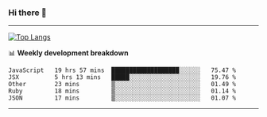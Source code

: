 ### Hi there 👋

-------
[![Top Langs](https://github-readme-stats.vercel.app/api/top-langs/?username=ashish-r)](https://github.com/anuraghazra/github-readme-stats)

📊 **Weekly development breakdown**
<!--START_SECTION:waka-->
```text
JavaScript   19 hrs 57 mins  ███████████████████░░░░░░   75.47 % 
JSX          5 hrs 13 mins   █████░░░░░░░░░░░░░░░░░░░░   19.76 % 
Other        23 mins         ▒░░░░░░░░░░░░░░░░░░░░░░░░   01.49 % 
Ruby         18 mins         ▒░░░░░░░░░░░░░░░░░░░░░░░░   01.14 % 
JSON         17 mins         ▒░░░░░░░░░░░░░░░░░░░░░░░░   01.07 % 
```
<!--END_SECTION:waka-->
-------

<!--
**ashish-r/ashish-r** is a ✨ _special_ ✨ repository because its `README.md` (this file) appears on your GitHub profile.

Here are some ideas to get you started:

- 🔭 I’m currently working on ...
- 🌱 I’m currently learning ...
- 👯 I’m looking to collaborate on ...
- 🤔 I’m looking for help with ...
- 💬 Ask me about ...
- 📫 How to reach me: ...
- 😄 Pronouns: ...
- ⚡ Fun fact: ...
-->
